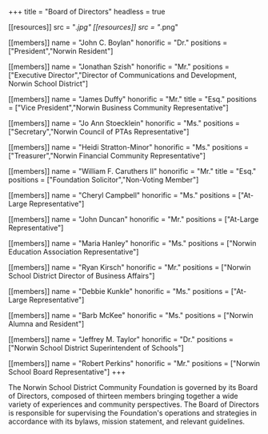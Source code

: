 +++
title = "Board of Directors"
headless = true

[[resources]]
  src  = "*.jpg"
[[resources]]
  src  = "*.png"

[[members]]
  name      = "John C. Boylan"
  honorific = "Dr."
  positions = ["President","Norwin Resident"]

  [[members]]
    name      = "Jonathan Szish"
    honorific = "Mr."
    positions = ["Executive Director","Director of Communications and Development, Norwin School District"]

[[members]]
  name      = "James Duffy"
  honorific = "Mr."
  title     = "Esq."
  positions = ["Vice President","Norwin Business Community Representative"]

[[members]]
  name      = "Jo Ann Stoecklein"
  honorific = "Ms."
  positions = ["Secretary","Norwin Council of PTAs Representative"]

[[members]]
  name      = "Heidi Stratton-Minor"
  honorific = "Ms."
  positions = ["Treasurer","Norwin Financial Community Representative"]

[[members]]
  name      = "William F. Caruthers II"
  honorific = "Mr."
  title     = "Esq."
  positions = ["Foundation Solicitor","Non-Voting Member"]

[[members]]
  name      = "Cheryl Campbell"
  honorific = "Ms."
  positions = ["At-Large Representative"]

[[members]]
  name      = "John Duncan"
  honorific = "Mr."
  positions = ["At-Large Representative"]

[[members]]
  name      = "Maria Hanley"
  honorific = "Ms."
  positions = ["Norwin Education Association Representative"]

[[members]]
  name      = "Ryan Kirsch"
  honorific = "Mr."
  positions = ["Norwin School District Director of Business Affairs"]

[[members]]
  name      = "Debbie Kunkle"
  honorific = "Ms."
  positions = ["At-Large Representative"]

[[members]]
  name      = "Barb McKee"
  honorific = "Ms."
  positions = ["Norwin Alumna and Resident"]

[[members]]
  name      = "Jeffrey M. Taylor"
  honorific = "Dr."
  positions = ["Norwin School District Superintendent of Schools"]

[[members]]
  name      = "Robert Perkins"
  honorific = "Mr."
  positions = ["Norwin School Board Representative"]
+++

The Norwin School District Community Foundation is governed by its Board of Directors, composed of thirteen members bringing together a wide variety of experiences and community perspectives. The Board of Directors is responsible for supervising the Foundation's operations and strategies in accordance with its bylaws, mission statement, and relevant guidelines.
